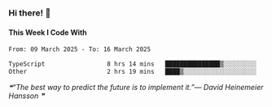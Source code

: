 ### Hi there! 👋

#### This Week I Code With
<!--START_SECTION:waka-->

```txt
From: 09 March 2025 - To: 16 March 2025

TypeScript                 8 hrs 14 mins   ███████████████▒░░░░░░░░░   61.36 %
Other                      2 hrs 19 mins   ████▒░░░░░░░░░░░░░░░░░░░░   17.28 %
```

<!--END_SECTION:waka-->

<!--STARTS_HERE_QUOTE_README-->
<i>❝“The best way to predict the future is to implement it.”— David Heinemeier Hansson   ❞</i>
<!--ENDS_HERE_QUOTE_README-->
